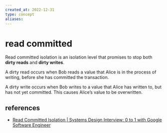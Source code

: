 ```yaml
---
created_at: 2022-12-31
type: concept
aliases:
---
```


# read committed

Read committed isolation is an isolation level that promises to stop both **dirty reads** and **dirty writes**.

A dirty read occurs when Bob reads a value that Alice is in the process of writing, before she has committed the transaction.

A dirty write occurs when Bob writes to a value that Alice has written to, but has not yet committed. This causes Alice’s value to be overwritten.

## references

- [Read Committed Isolation | Systems Design Interview: 0 to 1 with Google Software Engineer](https://www.youtube.com/watch?v=oS60pr8H1e0)
